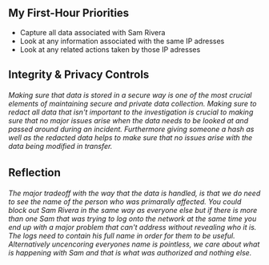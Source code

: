 ## My First-Hour Priorities

* Capture all data associated with Sam Rivera
* Look at any information associated with the same IP adresses
* Look at any related actions taken by those IP adresses

## Integrity & Privacy Controls

###### Making sure that data is stored in a secure way is one of the most crucial elements of maintaining secure and private data collection.  Making sure to redact all data that isn't important to the investigation is crucial to making sure that no major issues arise when the data needs to be looked at and passed around during an incident.  Furthermore giving someone a hash as well as the redacted data helps to make sure that no issues arise with the data being modified in transfer.  

## Reflection

###### The major tradeoff with the way that the data is handled, is that we do need to see the name of the person who was primarally affected.  You could block out Sam Rivera in the same way as everyone else but if there is more than one Sam that was trying to log onto the network at the same time you end up with a major problem that can't address without revealing who it is.  The logs need to contain his full name in order for them to be useful.  Alternatively uncencoring everyones name is pointless, we care about what is happening with Sam and that is what was authorized and nothing else.
